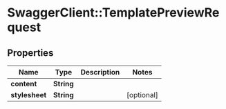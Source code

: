 # SwaggerClient::TemplatePreviewRequest

## Properties
Name | Type | Description | Notes
------------ | ------------- | ------------- | -------------
**content** | **String** |  | 
**stylesheet** | **String** |  | [optional] 



